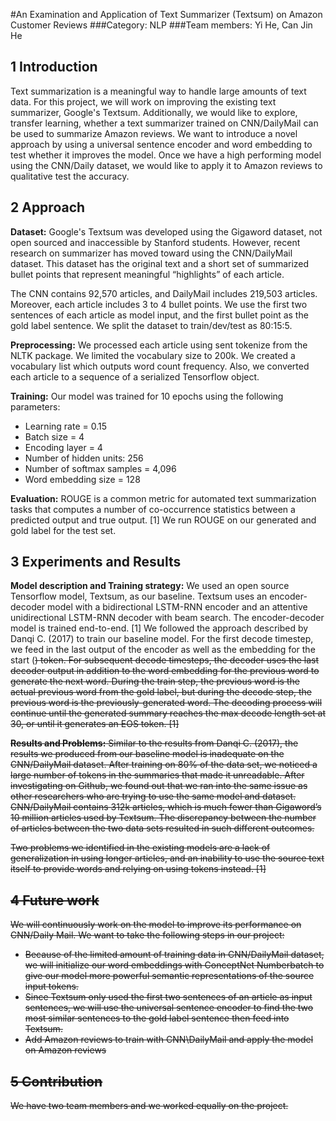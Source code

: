 

#An Examination and Application of Text Summarizer (Textsum) on Amazon Customer Reviews
###Category: NLP
###Team members: Yi He, Can Jin He

## 1 Introduction

Text summarization is a meaningful way to handle large amounts of text data. For this project, we will work on improving the existing text summarizer, Google's Textsum. Additionally, we would like to explore, transfer learning, whether a text summarizer trained on CNN/DailyMail can be used to summarize Amazon reviews. We want to introduce a novel approach by using a universal sentence encoder and word embedding to test whether it improves the model. Once we have a high performing model using the CNN/Daily dataset, we would like to apply it to Amazon reviews to qualitative test the accuracy.

## 2 Approach

**Dataset:** Google's Textsum was developed using the Gigaword dataset, not open sourced and inaccessible by Stanford students. However, recent research on summarizer has moved toward using the CNN/DailyMail dataset. This dataset has the original text and a short set of summarized bullet points that represent meaningful “highlights” of each article.

The CNN contains 92,570 articles, and DailyMail includes 219,503 articles. Moreover, each article includes 3 to 4 bullet points. We use the first two sentences of each article as model input, and the first bullet point as the gold label sentence. We split the dataset to train/dev/test as 80:15:5.

**Preprocessing:** We processed each article using sent tokenize from the NLTK package. We limited the vocabulary size to 200k. We created a vocabulary list which outputs word count frequency. Also, we converted each article to a sequence of a serialized Tensorflow object.

**Training:** Our model was trained for 10 epochs using the following parameters:
- Learning rate = 0.15
- Batch size = 4
- Encoding layer = 4
- Number of hidden units: 256
- Number of softmax samples = 4,096
- Word embedding size = 128

**Evaluation:** ROUGE is a common metric for automated text summarization tasks that computes a number of co-occurrence statistics between a predicted output and true output. [1] We run ROUGE on our generated and gold label for the test set.

## 3 Experiments and Results

**Model description and Training strategy:** We used an open source Tensorflow model, Textsum, as our baseline. Textsum uses an encoder-decoder model with a bidirectional LSTM-RNN encoder and an attentive unidirectional LSTM-RNN decoder with beam search. The encoder-decoder model is trained end-to-end. [1] We followed the approach described by Danqi C. (2017) to train our baseline model. For the first decode timestep, we feed in the last output of the encoder as well as the embedding for the start (<s>) token. For subsequent decode timesteps, the decoder uses the last decoder output in addition to the word embedding for the previous word to generate the next word. During the train step, the previous word is the actual previous word from the gold label, but during the decode step, the previous word is the previously-generated word. The decoding process will continue until the generated summary reaches the max decode length set at 30, or until it generates an EOS token. [1]

**Results and Problems:** Similar to the results from Danqi C. (2017), the results we produced from our baseline model is inadequate on the CNN/DailyMail dataset. After training on 80% of the data set, we noticed a large number of <UNK> tokens in the summaries that made it unreadable. After investigating on Github, we found out that we ran into the same issue as other researchers who are trying to use the same model and dataset. CNN/DailyMail contains 312k articles, which is much fewer than Gigaword’s 10 million articles used by Textsum. The discrepancy between the number of articles between the two data sets resulted in such different outcomes.

Two problems we identified in the existing models are a lack of generalization in using longer articles, and an inability to use the source text itself to provide words and relying on using <UNK> tokens instead. [1]

## 4 Future work

We will continuously work on the model to improve its performance on CNN/Daily Mail. We want to take the following steps in our project:
- Because of the limited amount of training data in CNN/DailyMail dataset, we will initialize our word embeddings with ConceptNet Numberbatch to give our model more powerful semantic representations of the source input tokens.
- Since Textsum only used the first two sentences of an article as input sentences, we will use the universal sentence encoder to find the two most similar sentences to the gold label sentence then feed into Textsum.
- Add Amazon reviews to train with CNN\DailyMail and apply the model on Amazon reviews

## 5 Contribution
We have two team members and we worked equally on the project.

